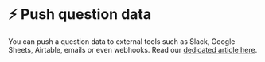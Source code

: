 # ⚡ Push question data

You can push a question data to external tools such as Slack, Google Sheets, Airtable, emails or even webhooks. Read our [dedicated article here](../../workflows/push.md).
